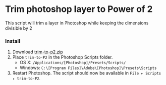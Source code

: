 # Trim photoshop layer to Power of 2
This script will trim a layer in Photoshop while keeping the dimensions divisible by 2

### Install

1. Download [trim-to-p2.zip](https://github.com/RoxanneAlbutt/photoshop-trim-to-powerOf2/blob/master/trim-to-p2.zip?raw=true)
2. Place `trim-to-P2` in the Photoshop Scripts folder.
	- OS X: `/Applications/[Photoshop]/Presets/Scripts/`
	- Windows: `C:\[Program Files]\Adobe\[Photoshop]\Presets\Scripts`
4. Restart Photoshop. The script should now be available in `File ▸ Scripts ▸ trim-to-P2`.

